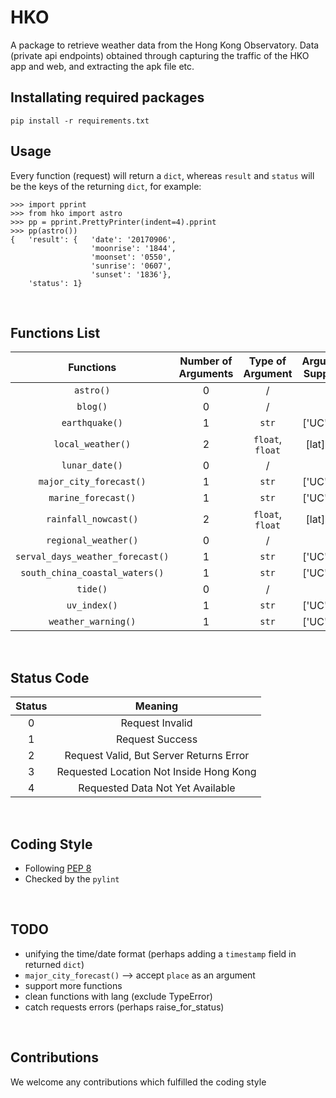 # HKO
A package to retrieve weather data from the Hong Kong Observatory.
Data (private api endpoints) obtained through capturing the traffic of the HKO app and web, and extracting the apk file etc.
<br>

## Installating required packages
`pip install -r requirements.txt`
<br>

## Usage
Every function (request) will return a `dict`, whereas `result` and `status` will be the keys of the returning `dict`, for example:

    >>> import pprint
    >>> from hko import astro
    >>> pp = pprint.PrettyPrinter(indent=4).pprint
    >>> pp(astro())
    {   'result': {   'date': '20170906',
                      'moonrise': '1844',
                      'moonset': '0550',
                      'sunrise': '0607',
                      'sunset': '1836'},
        'status': 1}
<br>

## Functions List
Functions | Number of Arguments | Type of Argument | Arguments Supported | Default Arguments 
:---: | :---: | :---: | :---: | :---: 
`astro()` | 0 | / | / | / 
`blog()` | 0 | / | / | / 
`earthquake()` | 1 | `str` | ['UC', 'EN'] | 'UC'
`local_weather()` | 2 | `float`, `float` | [lat], [lng] | / 
`lunar_date()` | 0 | / | / | / 
`major_city_forecast()` | 1 | `str` | ['UC', 'EN'] | 'UC'
`marine_forecast()` | 1 | `str` | ['UC', 'EN'] | 'UC'
`rainfall_nowcast()` | 2 | `float`, `float` | [lat], [lng] | / 
`regional_weather()` | 0 | / | / | / 
`serval_days_weather_forecast()` | 1 | `str` | ['UC', 'EN'] | 'UC'
`south_china_coastal_waters()` | 1 | `str` | ['UC', 'EN'] | 'UC'
`tide()` | 0 | / | / | / 
`uv_index()` | 1 | `str` | ['UC', 'EN'] | 'UC'
`weather_warning()` | 1 | `str` | ['UC', 'EN'] | 'UC'
<br>

## Status Code
Status | Meaning
:---: | :---:
0 | Request Invalid
1 | Request Success
2 | Request Valid, But Server Returns Error
3 | Requested Location Not Inside Hong Kong
4 | Requested Data Not Yet Available
<br>

## Coding Style
- Following [PEP 8](https://www.python.org/dev/peps/pep-0008/)
- Checked by the `pylint`
<br>

## TODO
- unifying the time/date format (perhaps adding a `timestamp` field in returned `dict`)
- `major_city_forecast()` --> accept `place` as an argument
- support more functions
- clean functions with lang (exclude TypeError)
- catch requests errors (perhaps raise_for_status)
<br>

## Contributions
We welcome any contributions which fulfilled the coding style
